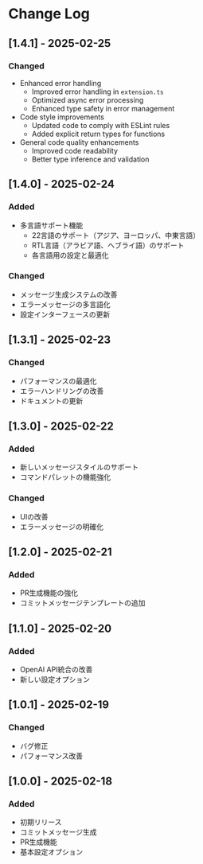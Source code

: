 # Change Log

## [1.4.1] - 2025-02-25

### Changed
- Enhanced error handling
  - Improved error handling in `extension.ts`
  - Optimized async error processing
  - Enhanced type safety in error management
- Code style improvements
  - Updated code to comply with ESLint rules
  - Added explicit return types for functions
- General code quality enhancements
  - Improved code readability
  - Better type inference and validation

## [1.4.0] - 2025-02-24

### Added
- 多言語サポート機能
  - 22言語のサポート（アジア、ヨーロッパ、中東言語）
  - RTL言語（アラビア語、ヘブライ語）のサポート
  - 各言語用の設定と最適化

### Changed
- メッセージ生成システムの改善
- エラーメッセージの多言語化
- 設定インターフェースの更新

## [1.3.1] - 2025-02-23

### Changed
- パフォーマンスの最適化
- エラーハンドリングの改善
- ドキュメントの更新

## [1.3.0] - 2025-02-22

### Added
- 新しいメッセージスタイルのサポート
- コマンドパレットの機能強化

### Changed
- UIの改善
- エラーメッセージの明確化

## [1.2.0] - 2025-02-21

### Added
- PR生成機能の強化
- コミットメッセージテンプレートの追加

## [1.1.0] - 2025-02-20

### Added
- OpenAI API統合の改善
- 新しい設定オプション

## [1.0.1] - 2025-02-19

### Changed
- バグ修正
- パフォーマンス改善

## [1.0.0] - 2025-02-18

### Added
- 初期リリース
- コミットメッセージ生成
- PR生成機能
- 基本設定オプション